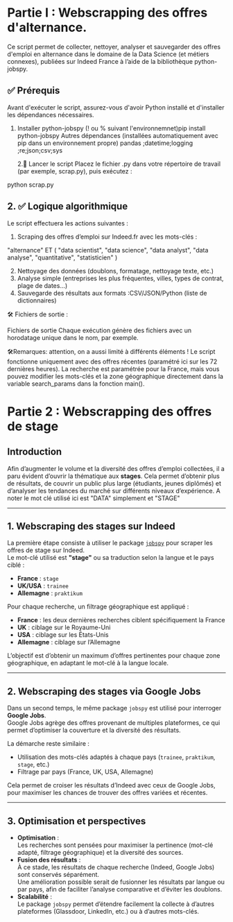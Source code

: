 # Partie I : Webscrapping  des offres d'alternance. 

Ce script permet de collecter, nettoyer, analyser et sauvegarder des offres d'emploi en alternance dans le domaine de la Data Science (et métiers connexes), publiées sur Indeed France à l’aide de la bibliothèque python-jobspy.

## ✅ Prérequis

Avant d'exécuter le script, assurez-vous d'avoir Python installé et d'installer les dépendances nécessaires.

1. Installer python-jobspy
   (! ou % suivant l'environnemnet)pip install python-jobspy
   Autres dépendances (installées automatiquement avec pip dans un environnement propre)
pandas ;datetime;logging ;re;json;csv;sys



   2.🚀  Lancer le script
Placez le fichier .py dans votre répertoire de travail (par exemple, scrap.py), puis exécutez :


python scrap.py
## 2. ✅ Logique algorithmique
Le script effectuera les actions suivantes :

1. Scraping des offres d’emploi sur Indeed.fr avec les mots-clés :

"alternance" ET ( "data scientist", "data science", "data analyst", "data analyse", "quantitative", "statisticien" )

2. Nettoyage des données (doublons, formatage, nettoyage texte, etc.)
3. Analyse simple (entreprises les plus fréquentes, villes, types de contrat, plage de dates...)
4. Sauvegarde des résultats aux formats :CSV/JSON/Python (liste de dictionnaires)

🛠️ Fichiers de sortie : 

Fichiers de sortie
Chaque exécution génère des fichiers avec un horodatage unique dans le nom, par exemple.

🛠️Remarques: attention, on a aussi limité  à différents éléments ! 
Le script fonctionne uniquement avec des offres récentes (paramétré ici sur les 72 dernières heures).
La recherche est paramétrée pour la France, mais vous pouvez modifier les mots-clés et la zone géographique directement dans la variable search_params dans la fonction main().







# Partie 2 :  Webscrapping des offres de stage

## Introduction

Afin d’augmenter le volume et la diversité des offres d’emploi collectées, il a paru évident d’ouvrir la thématique aux **stages**. Cela permet d’obtenir plus de résultats, de couvrir un public plus large (étudiants, jeunes diplômés) et d’analyser les tendances du marché sur différents niveaux d’expérience.
A noter le mot clé utilisé ici est "DATA" simplement et "STAGE"

---

## 1. Webscraping des stages sur Indeed

La première étape consiste à utiliser le package [`jobspy`](https://github.com/cullenwatson/JobSpy) pour scraper les offres de stage sur Indeed.  
Le mot-clé utilisé est **"stage"** ou sa traduction selon la langue et le pays ciblé :

- **France** : `stage` 
- **UK/USA** : `trainee`
- **Allemagne** : `praktikum`

Pour chaque recherche, un filtrage géographique est appliqué :
- **France** : les deux dernières recherches ciblent spécifiquement la France
- **UK** : ciblage sur le Royaume-Uni
- **USA** : ciblage sur les États-Unis
- **Allemagne** : ciblage sur l’Allemagne

L’objectif est d’obtenir un maximum d’offres pertinentes pour chaque zone géographique, en adaptant le mot-clé à la langue locale.

---

## 2. Webscraping des stages via Google Jobs

Dans un second temps, le même package `jobspy` est utilisé pour interroger **Google Jobs**.  
Google Jobs agrège des offres provenant de multiples plateformes, ce qui permet d’optimiser la couverture et la diversité des résultats.

La démarche reste similaire :
- Utilisation des mots-clés adaptés à chaque pays (`trainee`, `praktikum`, `stage`, etc.)
- Filtrage par pays (France, UK, USA, Allemagne)

Cela permet de croiser les résultats d’Indeed avec ceux de Google Jobs, pour maximiser les chances de trouver des offres variées et récentes.

---

## 3. Optimisation et perspectives

- **Optimisation** :  
  Les recherches sont pensées pour maximiser la pertinence (mot-clé adapté, filtrage géographique) et la diversité des sources.
- **Fusion des résultats** :  
  À ce stade, les résultats de chaque recherche (Indeed, Google Jobs) sont conservés séparément.  
  Une amélioration possible serait de fusionner les résultats par langue ou par pays, afin de faciliter l’analyse comparative et d’éviter les doublons.
- **Scalabilité** :  
  Le package `jobspy` permet d’étendre facilement la collecte à d’autres plateformes (Glassdoor, LinkedIn, etc.) ou à d’autres mots-clés.



